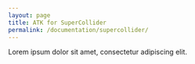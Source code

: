 ```yaml
---
layout: page
title: ATK for SuperCollider
permalink: /documentation/supercollider/
---
```


Lorem ipsum dolor sit amet, consectetur adipiscing elit.